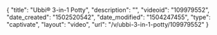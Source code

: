{
    "title": "Ubbi&reg; 3-in-1 Potty",
    "description": "",
    "videoid": "109979552",
    "date_created": "1502520542",
    "date_modified": "1504247455",
    "type": "captivate",
    "layout": "video",
    "url": "\/v\/ubbi-3-in-1-potty\/109979552"
}